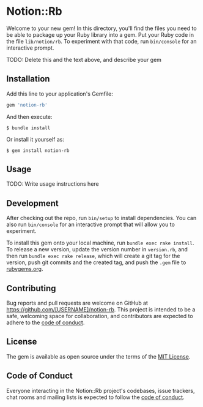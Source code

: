 # Notion::Rb

Welcome to your new gem! In this directory, you'll find the files you need to be able to package up your Ruby library into a gem. Put your Ruby code in the file `lib/notion/rb`. To experiment with that code, run `bin/console` for an interactive prompt.

TODO: Delete this and the text above, and describe your gem

## Installation

Add this line to your application's Gemfile:

```ruby
gem 'notion-rb'
```

And then execute:

    $ bundle install

Or install it yourself as:

    $ gem install notion-rb

## Usage

TODO: Write usage instructions here

## Development

After checking out the repo, run `bin/setup` to install dependencies. You can also run `bin/console` for an interactive prompt that will allow you to experiment.

To install this gem onto your local machine, run `bundle exec rake install`. To release a new version, update the version number in `version.rb`, and then run `bundle exec rake release`, which will create a git tag for the version, push git commits and the created tag, and push the `.gem` file to [rubygems.org](https://rubygems.org).

## Contributing

Bug reports and pull requests are welcome on GitHub at https://github.com/[USERNAME]/notion-rb. This project is intended to be a safe, welcoming space for collaboration, and contributors are expected to adhere to the [code of conduct](https://github.com/[USERNAME]/notion-rb/blob/release/CODE_OF_CONDUCT.md).

## License

The gem is available as open source under the terms of the [MIT License](https://opensource.org/licenses/MIT).

## Code of Conduct

Everyone interacting in the Notion::Rb project's codebases, issue trackers, chat rooms and mailing lists is expected to follow the [code of conduct](https://github.com/[USERNAME]/notion-rb/blob/release/CODE_OF_CONDUCT.md).
